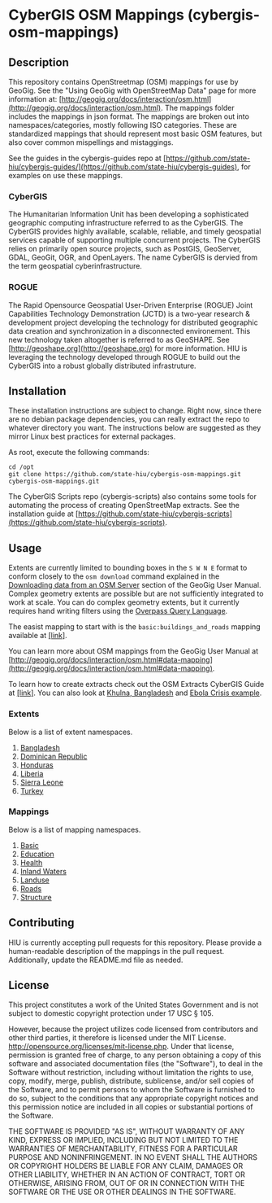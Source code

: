 CyberGIS OSM Mappings (cybergis-osm-mappings)
================

## Description

This repository contains OpenStreetmap (OSM) mappings for use by GeoGig.  See the "Using GeoGig with OpenStreetMap Data" page for more information at: [http://geogig.org/docs/interaction/osm.html](http://geogig.org/docs/interaction/osm.html).  The mappings folder includes the mappings in json format.  The mappings are broken out into namespaces/categories, mostly following ISO categories.  These are standardized mappings that should represent most basic OSM features, but also cover common mispellings and mistaggings.

See the guides in the cybergis-guides repo at [https://github.com/state-hiu/cybergis-guides/](https://github.com/state-hiu/cybergis-guides), for examples on use these mappings.

### CyberGIS
The Humanitarian Information Unit has been developing a sophisticated geographic computing infrastructure referred to as the CyberGIS. The CyberGIS provides highly available, scalable, reliable, and timely geospatial services capable of supporting multiple concurrent projects.  The CyberGIS relies on primarily open source projects, such as PostGIS, GeoServer, GDAL, GeoGit, OGR, and OpenLayers.  The name CyberGIS is dervied from the term geospatial cyberinfrastructure.

### ROGUE
The Rapid Opensource Geospatial User-Driven Enterprise (ROGUE) Joint Capabilities Technology Demonstration (JCTD) is a two-year research & development project developing the technology for distributed geographic data creation and synchronization in a disconnected environement.  This new technology taken altogether is referred to as GeoSHAPE.  See [http://geoshape.org](http://geoshape.org) for more information.  HIU is leveraging the technology developed through ROGUE to build out the CyberGIS into a robust globally distributed infrastruture.

## Installation

These installation instructions are subject to change.  Right now, since there are no debian package dependencies, you can really extract the repo to whatever directory you want.  The instructions below are suggested as they mirror Linux best practices for external packages.

As root, execute the following commands:
```
cd /opt
git clone https://github.com/state-hiu/cybergis-osm-mappings.git cybergis-osm-mappings.git
```

The CyberGIS Scripts repo (cybergis-scripts) also contains some tools for automating the process of creating OpenStreetMap extracts.  See the installation guide at [https://github.com/state-hiu/cybergis-scripts](https://github.com/state-hiu/cybergis-scripts).

## Usage

Extents are currently limited to bounding boxes in the `S W N E` format to conform closely to the `osm download` command explained in the [Downloading data from an OSM Server](http://geogig.org/docs/interaction/osm.html#downloading-data-from-an-osm-serve) section of the GeoGig User Manual.  Complex geometry extents are possible but are not sufficiently integrated to work at scale.  You can do complex geometry extents, but it currently requires hand writing filters using the [Overpass Query Language](http://wiki.openstreetmap.org/wiki/Overpass_API/Language_Guide).

The easist mapping to start with is the `basic:buildings_and_roads` mapping available at [[link]](https://github.com/state-hiu/cybergis-osm-mappings/blob/master/mappings/basic/buildings_and_roads.json).

You can learn more about OSM mappings from the GeoGig User Manual at [http://geogig.org/docs/interaction/osm.html#data-mapping](http://geogig.org/docs/interaction/osm.html#data-mapping).

To learn how to create extracts check out the OSM Extracts CyberGIS Guide at [[link]](https://github.com/state-hiu/cybergis-guides/blob/master/1.0/cybergis-guides-osmextracts-1.0.md).  You can also look at [Khulna, Bangladesh](https://github.com/state-hiu/cybergis-scripts/tree/master/examples/khulna) and [Ebola Crisis example](https://github.com/state-hiu/cybergis-scripts/tree/master/examples/ebola).

### Extents

Below is a list of extent namespaces.

1. [Bangladesh](https://github.com/state-hiu/cybergis-osm-mappings/tree/master/extents/bangladesh)
2. [Dominican Republic](https://github.com/state-hiu/cybergis-osm-mappings/tree/master/extents/dominican_republic)
3. [Honduras](https://github.com/state-hiu/cybergis-osm-mappings/tree/master/extents/honduras)
4. [Liberia](https://github.com/state-hiu/cybergis-osm-mappings/tree/master/extents/liberia)
5. [Sierra Leone](https://github.com/state-hiu/cybergis-osm-mappings/tree/master/extents/sierra_leone)
6. [Turkey](https://github.com/state-hiu/cybergis-osm-mappings/tree/master/extents/turkey)

### Mappings

Below is a list of mapping namespaces.

1.  [Basic](https://github.com/state-hiu/cybergis-osm-mappings/tree/master/mappings/basic)
2.  [Education](https://github.com/state-hiu/cybergis-osm-mappings/tree/master/mappings/education)
3.  [Health](https://github.com/state-hiu/cybergis-osm-mappings/tree/master/mappings/health)
4.  [Inland Waters](https://github.com/state-hiu/cybergis-osm-mappings/tree/master/mappings/inlandWaters)
5.  [Landuse](https://github.com/state-hiu/cybergis-osm-mappings/tree/master/mappings/landuse)
6.  [Roads](https://github.com/state-hiu/cybergis-osm-mappings/tree/master/mappings/roads)
7.  [Structure](https://github.com/state-hiu/cybergis-osm-mappings/tree/master/mappings/structure)

## Contributing

HIU is currently accepting pull requests for this repository.  Please provide a human-readable description of the mappings in the pull request.  Additionally, update the README.md file as needed.

## License
This project constitutes a work of the United States Government and is not subject to domestic copyright protection under 17 USC § 105.

However, because the project utilizes code licensed from contributors and other third parties, it therefore is licensed under the MIT License. http://opensource.org/licenses/mit-license.php. Under that license, permission is granted free of charge, to any person obtaining a copy of this software and associated documentation files (the "Software"), to deal in the Software without restriction, including without limitation the rights to use, copy, modify, merge, publish, distribute, sublicense, and/or sell copies of the Software, and to permit persons to whom the Software is furnished to do so, subject to the conditions that any appropriate copyright notices and this permission notice are included in all copies or substantial portions of the Software.

THE SOFTWARE IS PROVIDED "AS IS", WITHOUT WARRANTY OF ANY KIND, EXPRESS OR IMPLIED, INCLUDING BUT NOT LIMITED TO THE WARRANTIES OF MERCHANTABILITY, FITNESS FOR A PARTICULAR PURPOSE AND NONINFRINGEMENT. IN NO EVENT SHALL THE AUTHORS OR COPYRIGHT HOLDERS BE LIABLE FOR ANY CLAIM, DAMAGES OR OTHER LIABILITY, WHETHER IN AN ACTION OF CONTRACT, TORT OR OTHERWISE, ARISING FROM, OUT OF OR IN CONNECTION WITH THE SOFTWARE OR THE USE OR OTHER DEALINGS IN THE SOFTWARE.
